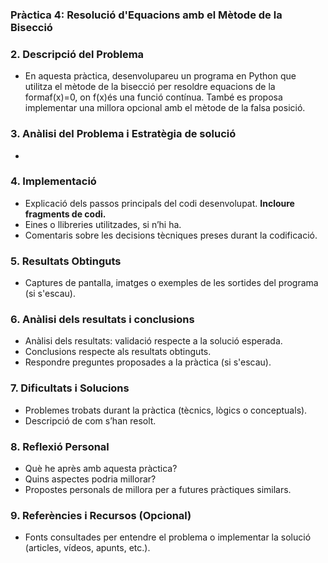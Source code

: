 ### Pràctica 4: Resolució d'Equacions amb el Mètode de la Bisecció

### 2. Descripció del Problema

- En aquesta pràctica, desenvolupareu un programa en Python que utilitza el mètode de la bisecció per resoldre equacions de la formaf(x)=0, on f(x)és una funció contínua. També es proposa implementar una millora opcional amb el mètode de la falsa posició.

### 3. Anàlisi del Problema i Estratègia de solució

- 

### 4. Implementació

- Explicació dels passos principals del codi desenvolupat. **Incloure fragments de codi.**
- Eines o llibreries utilitzades, si n’hi ha.
- Comentaris sobre les decisions tècniques preses durant la codificació.

### 5. Resultats Obtinguts

- Captures de pantalla, imatges o exemples de les sortides del programa (si s'escau).

### 6. Anàlisi dels resultats i conclusions

- Anàlisi dels resultats: validació respecte a la solució esperada.
- Conclusions respecte als resultats obtinguts.
- Respondre preguntes proposades a la pràctica (si s'escau).

### 7. Dificultats i Solucions

- Problemes trobats durant la pràctica (tècnics, lògics o conceptuals).
- Descripció de com s’han resolt.

### 8. Reflexió Personal

- Què he après amb aquesta pràctica?
- Quins aspectes podria millorar?
- Propostes personals de millora per a futures pràctiques similars.

### 9. Referències i Recursos (Opcional)

- Fonts consultades per entendre el problema o implementar la solució (articles, vídeos, apunts, etc.).
